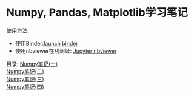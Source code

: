 # Numpy, Pandas, Matplotlib学习笔记

使用方法:
- 使用Binder:[launch binder](http://mybinder.org/repo/daniellaah/python-scientific-computing)
- 使用nbviewer在线阅读:  [Jupyter nbviewer](http://nbviewer.jupyter.org/github/daniellaah/python-scientific-computing/tree/master/)

目录:
[Numpy笔记(一)](http://nbviewer.jupyter.org/github/daniellaah/python-scientific-computing/tree/master/Numpy笔记(一).ipynb)  
[Numpy笔记(二)](http://nbviewer.jupyter.org/github/daniellaah/python-scientific-computing/tree/master/Numpy笔记(二).ipynb)  
[Numpy笔记(三)](http://nbviewer.jupyter.org/github/daniellaah/python-scientific-computing/tree/master/Numpy笔记(三).ipynb)  
[Numpy笔记(四)](http://nbviewer.jupyter.org/github/daniellaah/python-scientific-computing/tree/master/Numpy笔记(四).ipynb)  
